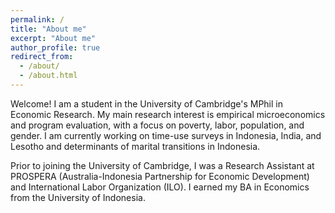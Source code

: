 ```yaml
---
permalink: /
title: "About me"
excerpt: "About me"
author_profile: true
redirect_from: 
  - /about/
  - /about.html
---
```


Welcome! I am a student in the University of Cambridge's MPhil in Economic Research. My main research interest is empirical microeconomics and program evaluation, with a focus on poverty, labor, population, and gender. I am currently working on time-use surveys in Indonesia, India, and Lesotho and determinants of marital transitions in Indonesia.

Prior to joining the University of Cambridge, I was a Research Assistant at PROSPERA (Australia-Indonesia Partnership for Economic Development) and International Labor Organization (ILO). I earned my BA in Economics from the University of Indonesia. 


